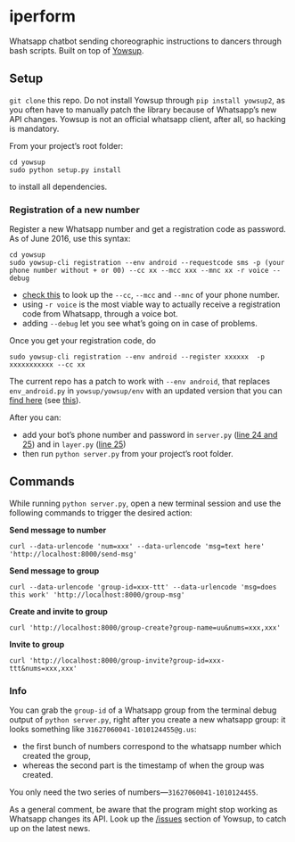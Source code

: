 iperform
========

Whatsapp chatbot sending choreographic instructions to dancers through bash scripts. Built on top of [Yowsup](https://github.com/tgalal/yowsup).

## Setup

`git clone` this repo. Do not install Yowsup through `pip install yowsup2`, as you often have to manually patch the library because of Whatsapp’s new API changes. Yowsup is not an official whatsapp client, after all, so hacking is mandatory.

From your project’s root folder:

	cd yowsup
	sudo python setup.py install

to install all dependencies.

### Registration of a new number

Register a new Whatsapp number and get a registration code as password. As of June 2016, use this syntax:

	cd yowsup
	sudo yowsup-cli registration --env android --requestcode sms -p (your phone number without + or 00) --cc xx --mcc xxx --mnc xx -r voice --debug

* [check this](https://github.com/tgalal/yowsup/wiki/yowsup-cli-2.0#yowsup-cli-registration) to look up the `--cc`, `--mcc` and `--mnc` of your phone number.
* using `-r voice` is the most viable way to actually receive a registration code from Whatsapp, through a voice bot.
* adding `--debug` let you see what’s going on in case of problems.

Once you get your registration code, do

	sudo yowsup-cli registration --env android --register xxxxxx  -p xxxxxxxxxxx --cc xx

The current repo has a patch to work with `--env android`, that replaces `env_android.py` in `yowsup/yowsup/env` with an updated version that you can [find here](https://github.com/colonyhq/yowsup/blob/master/yowsup/env/env_android.py) (see [this](https://github.com/tgalal/yowsup/issues/2062)).

After you can:

* add your bot’s phone number and password in `server.py` ([line 24 and 25](https://github.com/hackersanddesigners/iperform/blob/master/server.py#L24)) and in `layer.py` ([line 25](https://github.com/hackersanddesigners/iperform/blob/master/layer.py#L25))
* then run `python server.py` from your project’s root folder.

## Commands

While running `python server.py`, open a new terminal session and use the following commands to trigger the desired action:

**Send message to number**

	curl --data-urlencode 'num=xxx' --data-urlencode 'msg=text here' 'http://localhost:8000/send-msg'

**Send message to group**

	curl --data-urlencode 'group-id=xxx-ttt' --data-urlencode 'msg=does this work' 'http://localhost:8000/group-msg'

**Create and invite to group**

	curl 'http://localhost:8000/group-create?group-name=uu&nums=xxx,xxx'	

**Invite to group**

	curl 'http://localhost:8000/group-invite?group-id=xxx-ttt&nums=xxx,xxx'	

### Info

You can grab the `group-id` of a Whatsapp group from the terminal debug output of `python server.py`, right after you create a new whatsapp group: it looks something like `31627060041-1010124455@g.us`:

* the first bunch of numbers correspond to the whatsapp number which created the group, 
* whereas the second part is the timestamp of when the group was created. 

You only need the two series of numbers—`31627060041-1010124455`.

As a general comment, be aware that the program might stop working as Whatsapp changes its API. Look up the [/issues](https://github.com/tgalal/yowsup/issues) section of Yowsup, to catch up on the latest news.